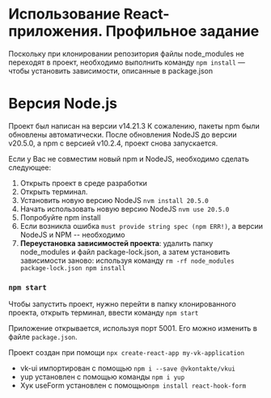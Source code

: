 # Использование React-приложения. Профильное задание

Поскольку при клонировании репозитория файлы node_modules не переходят в проект, 
необходимо выполнить команду `npm install` — чтобы установить зависимости, описанные в package.json

# Версия Node.js 
Проект был написан на версии v14.21.3
К сожалению, пакеты npm были обновлены автоматически. После обновления NodeJS до версии v20.5.0,
а npm с версией v10.2.4, проект снова запускается. 

Если у Вас не совместим новый npm и NodeJS, необходимо сделать следующее:
1. Открыть проект в среде разработки
2. Открыть терминал. 
3. Установить новую версию NodeJS `nvm install 20.5.0`
4. Начать использовать новую версию NodeJS `nvm use 20.5.0`
5. Попробуйте npm install
6. Если возникла ошибка `must provide string spec (npm ERR!)`, а версии NodeJS и NPM -- необходимо 
7. **Переустановка зависимостей проекта**: удалить папку node_modules и файл package-lock.json, а затем установить зависимости заново:
   используя команду `rm -rf node_modules package-lock.json npm install`




### `npm start`
Чтобы запустить проект, нужно перейти в папку клонированного проекта, открыть терминал, ввести команду `npm start`

Приложение открывается, используя порт 5001. Его можно изменить в файле `package.json`.

Проект создан при помощи `npx create-react-app my-vk-application`
- vk-ui импортирован с помощью `npm i --save @vkontakte/vkui`
- yup установлен с помощью команды `npm i yup`
- Хук useForm установлен с помощью`npm install react-hook-form`
